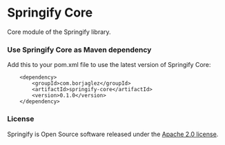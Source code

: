 # Springify Core #

Core module of the Springify library.

### Use Springify Core as Maven dependency
Add this to your pom.xml file to use the latest version of Springify Core:

        <dependency>
            <groupId>com.borjaglez</groupId>
            <artifactId>springify-core</artifactId>
            <version>0.1.0</version>
        </dependency>
 
### License
Springify is Open Source software released under the 
[Apache 2.0 license](https://www.apache.org/licenses/LICENSE-2.0.html).